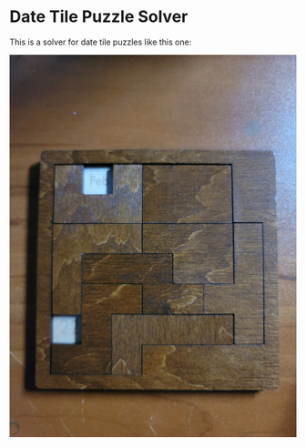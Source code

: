 # Date Tile Puzzle Solver

This is a solver for date tile puzzles like this one:

![Date Tile Puzzle](date_tile_puzzle.jpg)



